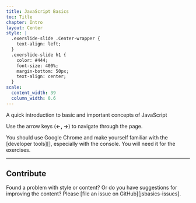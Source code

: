 ```yaml
---
title: JavaScript Basics
toc: Title
chapter: Intro
layout: Center
style: |
  .exerslide-slide .Center-wrapper {
    text-align: left;
  }
  .exerslide-slide h1 {
    color: #444;
    font-size: 400%;
    margin-bottom: 50px;
    text-align: center;
  }
scale:
  content_width: 39
  column_width: 0.6
---
```

A quick introduction to basic and important concepts of JavaScript

Use the arrow keys (**&larr;, &rarr;**) to navigate through the page.

You should use Google Chrome and make yourself
familiar with the [developer tools][], especially with the console.
You will need it for the exercises.

---

## Contribute

Found a problem with style or content? Or do you have suggestions for improving
the content?  Please [file an issue on GitHub][jsbasics-issues].
